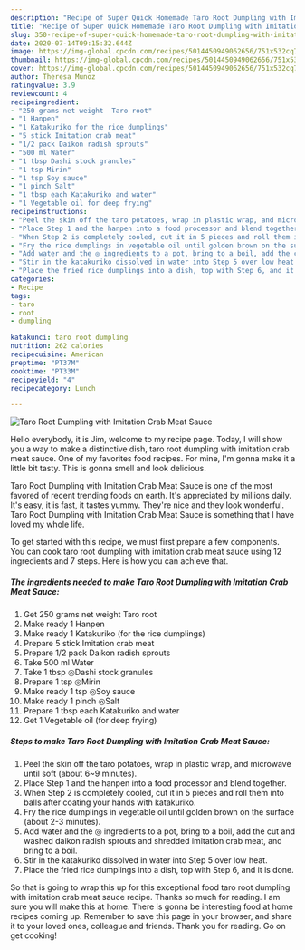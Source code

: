 ```yaml
---
description: "Recipe of Super Quick Homemade Taro Root Dumpling with Imitation Crab Meat Sauce"
title: "Recipe of Super Quick Homemade Taro Root Dumpling with Imitation Crab Meat Sauce"
slug: 350-recipe-of-super-quick-homemade-taro-root-dumpling-with-imitation-crab-meat-sauce
date: 2020-07-14T09:15:32.644Z
image: https://img-global.cpcdn.com/recipes/5014450949062656/751x532cq70/taro-root-dumpling-with-imitation-crab-meat-sauce-recipe-main-photo.jpg
thumbnail: https://img-global.cpcdn.com/recipes/5014450949062656/751x532cq70/taro-root-dumpling-with-imitation-crab-meat-sauce-recipe-main-photo.jpg
cover: https://img-global.cpcdn.com/recipes/5014450949062656/751x532cq70/taro-root-dumpling-with-imitation-crab-meat-sauce-recipe-main-photo.jpg
author: Theresa Munoz
ratingvalue: 3.9
reviewcount: 4
recipeingredient:
- "250 grams net weight  Taro root"
- "1 Hanpen"
- "1 Katakuriko for the rice dumplings"
- "5 stick Imitation crab meat"
- "1/2 pack Daikon radish sprouts"
- "500 ml Water"
- "1 tbsp Dashi stock granules"
- "1 tsp Mirin"
- "1 tsp Soy sauce"
- "1 pinch Salt"
- "1 tbsp each Katakuriko and water"
- "1 Vegetable oil for deep frying"
recipeinstructions:
- "Peel the skin off the taro potatoes, wrap in plastic wrap, and microwave until soft (about 6~9 minutes)."
- "Place Step 1 and the hanpen into a food processor and blend together."
- "When Step 2 is completely cooled, cut it in 5 pieces and roll them into balls after coating your hands with katakuriko."
- "Fry the rice dumplings in vegetable oil until golden brown on the surface (about 2-3 minutes)."
- "Add water and the ◎ ingredients to a pot, bring to a boil, add the cut and washed daikon radish sprouts and shredded imitation crab meat, and bring to a boil."
- "Stir in the katakuriko dissolved in water into Step 5 over low heat."
- "Place the fried rice dumplings into a dish, top with Step 6, and it is done."
categories:
- Recipe
tags:
- taro
- root
- dumpling

katakunci: taro root dumpling 
nutrition: 262 calories
recipecuisine: American
preptime: "PT37M"
cooktime: "PT33M"
recipeyield: "4"
recipecategory: Lunch

---
```



![Taro Root Dumpling with Imitation Crab Meat Sauce](https://img-global.cpcdn.com/recipes/5014450949062656/751x532cq70/taro-root-dumpling-with-imitation-crab-meat-sauce-recipe-main-photo.jpg)

Hello everybody, it is Jim, welcome to my recipe page. Today, I will show you a way to make a distinctive dish, taro root dumpling with imitation crab meat sauce. One of my favorites food recipes. For mine, I'm gonna make it a little bit tasty. This is gonna smell and look delicious.

Taro Root Dumpling with Imitation Crab Meat Sauce is one of the most favored of recent trending foods on earth. It's appreciated by millions daily. It's easy, it is fast, it tastes yummy. They're nice and they look wonderful. Taro Root Dumpling with Imitation Crab Meat Sauce is something that I have loved my whole life.




To get started with this recipe, we must first prepare a few components. You can cook taro root dumpling with imitation crab meat sauce using 12 ingredients and 7 steps. Here is how you can achieve that.

<!--inarticleads1-->

##### The ingredients needed to make Taro Root Dumpling with Imitation Crab Meat Sauce:

1. Get 250 grams net weight  Taro root
1. Make ready 1 Hanpen
1. Make ready 1 Katakuriko (for the rice dumplings)
1. Prepare 5 stick Imitation crab meat
1. Prepare 1/2 pack Daikon radish sprouts
1. Take 500 ml Water
1. Take 1 tbsp ◎Dashi stock granules
1. Prepare 1 tsp ◎Mirin
1. Make ready 1 tsp ◎Soy sauce
1. Make ready 1 pinch ◎Salt
1. Prepare 1 tbsp each Katakuriko and water
1. Get 1 Vegetable oil (for deep frying)




<!--inarticleads2-->

##### Steps to make Taro Root Dumpling with Imitation Crab Meat Sauce:

1. Peel the skin off the taro potatoes, wrap in plastic wrap, and microwave until soft (about 6~9 minutes).
1. Place Step 1 and the hanpen into a food processor and blend together.
1. When Step 2 is completely cooled, cut it in 5 pieces and roll them into balls after coating your hands with katakuriko.
1. Fry the rice dumplings in vegetable oil until golden brown on the surface (about 2-3 minutes).
1. Add water and the ◎ ingredients to a pot, bring to a boil, add the cut and washed daikon radish sprouts and shredded imitation crab meat, and bring to a boil.
1. Stir in the katakuriko dissolved in water into Step 5 over low heat.
1. Place the fried rice dumplings into a dish, top with Step 6, and it is done.




So that is going to wrap this up for this exceptional food taro root dumpling with imitation crab meat sauce recipe. Thanks so much for reading. I am sure you will make this at home. There is gonna be interesting food at home recipes coming up. Remember to save this page in your browser, and share it to your loved ones, colleague and friends. Thank you for reading. Go on get cooking!
